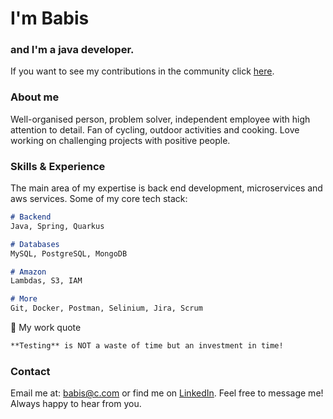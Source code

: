 # I'm Babis
### and I'm a java developer.

If you want to see my contributions in the community click [here](https://github.com/babisc). 

### About me

Well-organised person, problem solver, independent employee with high attention to detail. 
Fan of cycling, outdoor activities and cooking. 
Love working on challenging projects with positive people.

### Skills & Experience
The main area of my expertise is back end development, microservices and aws services. 
Some of my core tech stack:

```markdown
# Backend
Java, Spring, Quarkus

# Databases
MySQL, PostgreSQL, MongoDB

# Amazon
Lambdas, S3, IAM

# More
Git, Docker, Postman, Selinium, Jira, Scrum
```

🚦 My work quote 
```markdown
**Testing** is NOT a waste of time but an investment in time!
```

### Contact

Email me at: babis@c.com or find me on [LinkedIn]([https://docs.github.com/categories/github-pages-basics/](https://www.linkedin.com/)).
Feel free to message me! Always happy to hear from you.
